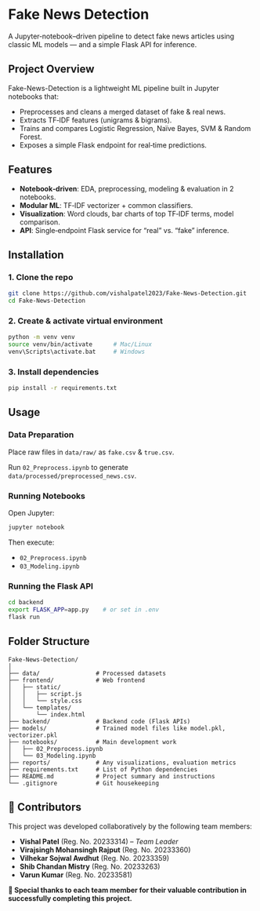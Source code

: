 # Fake News Detection

A Jupyter‑notebook–driven pipeline to detect fake news articles using classic ML models — and a simple Flask API for inference.

## Project Overview

Fake-News-Detection is a lightweight ML pipeline built in Jupyter notebooks that:

- Preprocesses and cleans a merged dataset of fake & real news.
- Extracts TF‑IDF features (unigrams & bigrams).
- Trains and compares Logistic Regression, Naïve Bayes, SVM & Random Forest.
- Exposes a simple Flask endpoint for real‑time predictions.

## Features

- **Notebook‑driven**: EDA, preprocessing, modeling & evaluation in 2 notebooks.  
- **Modular ML**: TF‑IDF vectorizer + common classifiers.  
- **Visualization**: Word clouds, bar charts of top TF‑IDF terms, model comparison.  
- **API**: Single‑endpoint Flask service for “real” vs. “fake” inference.

## Installation

### 1. Clone the repo

```bash
git clone https://github.com/vishalpatel2023/Fake-News-Detection.git
cd Fake-News-Detection
```

### 2. Create & activate virtual environment

```bash
python -m venv venv
source venv/bin/activate      # Mac/Linux
venv\Scripts\activate.bat     # Windows
```

### 3. Install dependencies

```bash
pip install -r requirements.txt
```

## Usage

### Data Preparation

Place raw files in `data/raw/` as `fake.csv` & `true.csv`.

Run `02_Preprocess.ipynb` to generate `data/processed/preprocessed_news.csv`.

### Running Notebooks

Open Jupyter:

```bash
jupyter notebook
```

Then execute:
- `02_Preprocess.ipynb`
- `03_Modeling.ipynb`

### Running the Flask API

```bash
cd backend
export FLASK_APP=app.py    # or set in .env
flask run
```

## Folder Structure

```
Fake-News-Detection/
│
├── data/                # Processed datasets
├── frontend/            # Web frontend
│   ├── static/
│   │   ├── script.js
│   │   └── style.css
│   └── templates/
│       └── index.html
├── backend/             # Backend code (Flask APIs)
├── models/              # Trained model files like model.pkl, vectorizer.pkl
├── notebooks/           # Main development work
│   ├── 02_Preprocess.ipynb
│   └── 03_Modeling.ipynb
├── reports/             # Any visualizations, evaluation metrics
├── requirements.txt     # List of Python dependencies
├── README.md            # Project summary and instructions
└── .gitignore           # Git housekeeping
```

## 👥 Contributors

This project was developed collaboratively by the following team members:

- **Vishal Patel** (Reg. No. 20233314) – *Team Leader*  
- **Virajsingh Mohansingh Rajput** (Reg. No. 20233360)  
- **Vilhekar Sojwal Awdhut** (Reg. No. 20233359)  
- **Shib Chandan Mistry** (Reg. No. 20233263)  
- **Varun Kumar** (Reg. No. 20233581)  

**🙏 Special thanks to each team member for their valuable contribution in successfully completing this project.**
